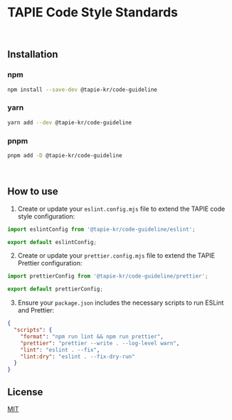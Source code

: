 # TAPIE Code Style Standards

<br>

## Installation

### npm

```sh
npm install --save-dev @tapie-kr/code-guideline
```

### yarn

```sh
yarn add --dev @tapie-kr/code-guideline
```

### pnpm

```sh
pnpm add -D @tapie-kr/code-guideline
```

<br>

## How to use

1. Create or update your `eslint.config.mjs` file to extend the TAPIE code style configuration:

```js
import eslintConfig from '@tapie-kr/code-guideline/eslint';

export default eslintConfig;
```

2. Create or update your `prettier.config.mjs` file to extend the TAPIE Prettier configuration:

```js
import prettierConfig from '@tapie-kr/code-guideline/prettier';

export default prettierConfig;
```

3. Ensure your `package.json` includes the necessary scripts to run ESLint and Prettier:

```json
{
  "scripts": {
    "format": "npm run lint && npm run prettier",
    "prettier": "prettier --write . --log-level warn",
    "lint": "eslint . --fix",
    "lint:dry": "eslint . --fix-dry-run"
  }
}
```

## License

[MIT](https://github.com/tapie-kr/code-guideline/blob/main/LICENSE)
